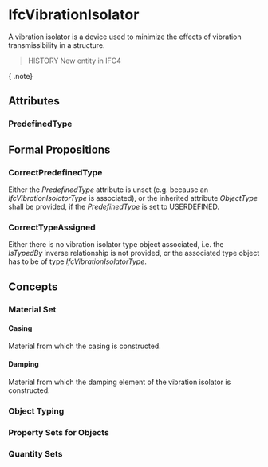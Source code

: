 # IfcVibrationIsolator

A vibration isolator is a device used to minimize the effects of vibration transmissibility in a structure.
<!-- end of short definition -->


> HISTORY New entity in IFC4

{ .note}
>

## Attributes

### PredefinedType


## Formal Propositions

### CorrectPredefinedType
Either the _PredefinedType_ attribute is unset (e.g. because an _IfcVibrationIsolatorType_ is associated), or the inherited attribute _ObjectType_ shall be provided, if the _PredefinedType_ is set to USERDEFINED.

### CorrectTypeAssigned
Either there is no vibration isolator type object associated, i.e. the _IsTypedBy_ inverse relationship is not provided, or the associated type object has to be of type _IfcVibrationIsolatorType_.

## Concepts

### Material Set

#### Casing

Material from which the casing is constructed.

#### Damping

Material from which the damping element of the vibration isolator is constructed.

### Object Typing


### Property Sets for Objects


### Quantity Sets



